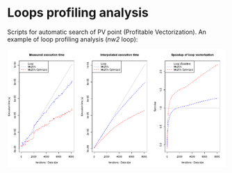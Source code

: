 # Loops profiling analysis

Scripts for automatic search of PV point (Profitable Vectorization). An example of loop profiling analysis (_nw2_ loop):

![Profiling analysis](loops-profiling-example.png)